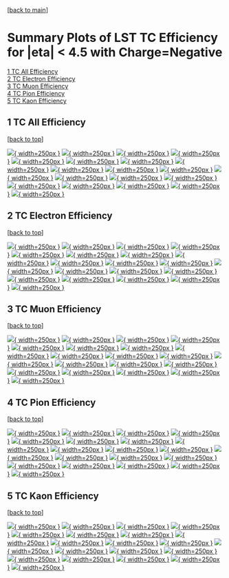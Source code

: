 [[back to main](./)]

# <a name="top"></a> Summary Plots of LST TC Efficiency for |eta| < 4.5 with Charge=Negative

[1 TC All Efficiency](#1)<br/>[2 TC Electron Efficiency](#2)<br/>[3 TC Muon Efficiency](#3)<br/>[4 TC Pion Efficiency](#4)<br/>[5 TC Kaon Efficiency](#5)<br/>



## <a name="1"></a> 1 TC All Efficiency

 [[back to top](#top)]

[![](../mtv/var/TC_base_0_-1_eff_pt.png){ width=250px }](TC_base_0_-1_eff_pt.html)
[![](../mtv/var/TC_base_0_-1_eff_ptzoom.png){ width=250px }](TC_base_0_-1_eff_ptzoom.html)
[![](../mtv/var/TC_base_0_-1_eff_ptlow.png){ width=250px }](TC_base_0_-1_eff_ptlow.html)
[![](../mtv/var/TC_base_0_-1_eff_ptlowzoom.png){ width=250px }](TC_base_0_-1_eff_ptlowzoom.html)
[![](../mtv/var/TC_base_0_-1_eff_ptmtv.png){ width=250px }](TC_base_0_-1_eff_ptmtv.html)
[![](../mtv/var/TC_base_0_-1_eff_ptmtvzoom.png){ width=250px }](TC_base_0_-1_eff_ptmtvzoom.html)
[![](../mtv/var/TC_base_0_-1_eff_eta.png){ width=250px }](TC_base_0_-1_eff_eta.html)
[![](../mtv/var/TC_base_0_-1_eff_etazoom.png){ width=250px }](TC_base_0_-1_eff_etazoom.html)
[![](../mtv/var/TC_base_0_-1_eff_etacoarse.png){ width=250px }](TC_base_0_-1_eff_etacoarse.html)
[![](../mtv/var/TC_base_0_-1_eff_etacoarsezoom.png){ width=250px }](TC_base_0_-1_eff_etacoarsezoom.html)
[![](../mtv/var/TC_base_0_-1_eff_phi.png){ width=250px }](TC_base_0_-1_eff_phi.html)
[![](../mtv/var/TC_base_0_-1_eff_phizoom.png){ width=250px }](TC_base_0_-1_eff_phizoom.html)
[![](../mtv/var/TC_base_0_-1_eff_phicoarse.png){ width=250px }](TC_base_0_-1_eff_phicoarse.html)
[![](../mtv/var/TC_base_0_-1_eff_phicoarsezoom.png){ width=250px }](TC_base_0_-1_eff_phicoarsezoom.html)
[![](../mtv/var/TC_base_0_-1_eff_dxy.png){ width=250px }](TC_base_0_-1_eff_dxy.html)
[![](../mtv/var/TC_base_0_-1_eff_dxycoarse.png){ width=250px }](TC_base_0_-1_eff_dxycoarse.html)
[![](../mtv/var/TC_base_0_-1_eff_dxycoarsezoom.png){ width=250px }](TC_base_0_-1_eff_dxycoarsezoom.html)
[![](../mtv/var/TC_base_0_-1_eff_dz.png){ width=250px }](TC_base_0_-1_eff_dz.html)
[![](../mtv/var/TC_base_0_-1_eff_dzcoarse.png){ width=250px }](TC_base_0_-1_eff_dzcoarse.html)
[![](../mtv/var/TC_base_0_-1_eff_dzcoarsezoom.png){ width=250px }](TC_base_0_-1_eff_dzcoarsezoom.html)


## <a name="2"></a> 2 TC Electron Efficiency

 [[back to top](#top)]

[![](../mtv/var/TC_base_11_-1_eff_pt.png){ width=250px }](TC_base_11_-1_eff_pt.html)
[![](../mtv/var/TC_base_11_-1_eff_ptzoom.png){ width=250px }](TC_base_11_-1_eff_ptzoom.html)
[![](../mtv/var/TC_base_11_-1_eff_ptlow.png){ width=250px }](TC_base_11_-1_eff_ptlow.html)
[![](../mtv/var/TC_base_11_-1_eff_ptlowzoom.png){ width=250px }](TC_base_11_-1_eff_ptlowzoom.html)
[![](../mtv/var/TC_base_11_-1_eff_ptmtv.png){ width=250px }](TC_base_11_-1_eff_ptmtv.html)
[![](../mtv/var/TC_base_11_-1_eff_ptmtvzoom.png){ width=250px }](TC_base_11_-1_eff_ptmtvzoom.html)
[![](../mtv/var/TC_base_11_-1_eff_eta.png){ width=250px }](TC_base_11_-1_eff_eta.html)
[![](../mtv/var/TC_base_11_-1_eff_etazoom.png){ width=250px }](TC_base_11_-1_eff_etazoom.html)
[![](../mtv/var/TC_base_11_-1_eff_etacoarse.png){ width=250px }](TC_base_11_-1_eff_etacoarse.html)
[![](../mtv/var/TC_base_11_-1_eff_etacoarsezoom.png){ width=250px }](TC_base_11_-1_eff_etacoarsezoom.html)
[![](../mtv/var/TC_base_11_-1_eff_phi.png){ width=250px }](TC_base_11_-1_eff_phi.html)
[![](../mtv/var/TC_base_11_-1_eff_phizoom.png){ width=250px }](TC_base_11_-1_eff_phizoom.html)
[![](../mtv/var/TC_base_11_-1_eff_phicoarse.png){ width=250px }](TC_base_11_-1_eff_phicoarse.html)
[![](../mtv/var/TC_base_11_-1_eff_phicoarsezoom.png){ width=250px }](TC_base_11_-1_eff_phicoarsezoom.html)
[![](../mtv/var/TC_base_11_-1_eff_dxy.png){ width=250px }](TC_base_11_-1_eff_dxy.html)
[![](../mtv/var/TC_base_11_-1_eff_dxycoarse.png){ width=250px }](TC_base_11_-1_eff_dxycoarse.html)
[![](../mtv/var/TC_base_11_-1_eff_dxycoarsezoom.png){ width=250px }](TC_base_11_-1_eff_dxycoarsezoom.html)
[![](../mtv/var/TC_base_11_-1_eff_dz.png){ width=250px }](TC_base_11_-1_eff_dz.html)
[![](../mtv/var/TC_base_11_-1_eff_dzcoarse.png){ width=250px }](TC_base_11_-1_eff_dzcoarse.html)
[![](../mtv/var/TC_base_11_-1_eff_dzcoarsezoom.png){ width=250px }](TC_base_11_-1_eff_dzcoarsezoom.html)


## <a name="3"></a> 3 TC Muon Efficiency

 [[back to top](#top)]

[![](../mtv/var/TC_base_13_-1_eff_pt.png){ width=250px }](TC_base_13_-1_eff_pt.html)
[![](../mtv/var/TC_base_13_-1_eff_ptzoom.png){ width=250px }](TC_base_13_-1_eff_ptzoom.html)
[![](../mtv/var/TC_base_13_-1_eff_ptlow.png){ width=250px }](TC_base_13_-1_eff_ptlow.html)
[![](../mtv/var/TC_base_13_-1_eff_ptlowzoom.png){ width=250px }](TC_base_13_-1_eff_ptlowzoom.html)
[![](../mtv/var/TC_base_13_-1_eff_ptmtv.png){ width=250px }](TC_base_13_-1_eff_ptmtv.html)
[![](../mtv/var/TC_base_13_-1_eff_ptmtvzoom.png){ width=250px }](TC_base_13_-1_eff_ptmtvzoom.html)
[![](../mtv/var/TC_base_13_-1_eff_eta.png){ width=250px }](TC_base_13_-1_eff_eta.html)
[![](../mtv/var/TC_base_13_-1_eff_etazoom.png){ width=250px }](TC_base_13_-1_eff_etazoom.html)
[![](../mtv/var/TC_base_13_-1_eff_etacoarse.png){ width=250px }](TC_base_13_-1_eff_etacoarse.html)
[![](../mtv/var/TC_base_13_-1_eff_etacoarsezoom.png){ width=250px }](TC_base_13_-1_eff_etacoarsezoom.html)
[![](../mtv/var/TC_base_13_-1_eff_phi.png){ width=250px }](TC_base_13_-1_eff_phi.html)
[![](../mtv/var/TC_base_13_-1_eff_phizoom.png){ width=250px }](TC_base_13_-1_eff_phizoom.html)
[![](../mtv/var/TC_base_13_-1_eff_phicoarse.png){ width=250px }](TC_base_13_-1_eff_phicoarse.html)
[![](../mtv/var/TC_base_13_-1_eff_phicoarsezoom.png){ width=250px }](TC_base_13_-1_eff_phicoarsezoom.html)
[![](../mtv/var/TC_base_13_-1_eff_dxy.png){ width=250px }](TC_base_13_-1_eff_dxy.html)
[![](../mtv/var/TC_base_13_-1_eff_dxycoarse.png){ width=250px }](TC_base_13_-1_eff_dxycoarse.html)
[![](../mtv/var/TC_base_13_-1_eff_dxycoarsezoom.png){ width=250px }](TC_base_13_-1_eff_dxycoarsezoom.html)
[![](../mtv/var/TC_base_13_-1_eff_dz.png){ width=250px }](TC_base_13_-1_eff_dz.html)
[![](../mtv/var/TC_base_13_-1_eff_dzcoarse.png){ width=250px }](TC_base_13_-1_eff_dzcoarse.html)
[![](../mtv/var/TC_base_13_-1_eff_dzcoarsezoom.png){ width=250px }](TC_base_13_-1_eff_dzcoarsezoom.html)


## <a name="4"></a> 4 TC Pion Efficiency

 [[back to top](#top)]

[![](../mtv/var/TC_base_211_-1_eff_pt.png){ width=250px }](TC_base_211_-1_eff_pt.html)
[![](../mtv/var/TC_base_211_-1_eff_ptzoom.png){ width=250px }](TC_base_211_-1_eff_ptzoom.html)
[![](../mtv/var/TC_base_211_-1_eff_ptlow.png){ width=250px }](TC_base_211_-1_eff_ptlow.html)
[![](../mtv/var/TC_base_211_-1_eff_ptlowzoom.png){ width=250px }](TC_base_211_-1_eff_ptlowzoom.html)
[![](../mtv/var/TC_base_211_-1_eff_ptmtv.png){ width=250px }](TC_base_211_-1_eff_ptmtv.html)
[![](../mtv/var/TC_base_211_-1_eff_ptmtvzoom.png){ width=250px }](TC_base_211_-1_eff_ptmtvzoom.html)
[![](../mtv/var/TC_base_211_-1_eff_eta.png){ width=250px }](TC_base_211_-1_eff_eta.html)
[![](../mtv/var/TC_base_211_-1_eff_etazoom.png){ width=250px }](TC_base_211_-1_eff_etazoom.html)
[![](../mtv/var/TC_base_211_-1_eff_etacoarse.png){ width=250px }](TC_base_211_-1_eff_etacoarse.html)
[![](../mtv/var/TC_base_211_-1_eff_etacoarsezoom.png){ width=250px }](TC_base_211_-1_eff_etacoarsezoom.html)
[![](../mtv/var/TC_base_211_-1_eff_phi.png){ width=250px }](TC_base_211_-1_eff_phi.html)
[![](../mtv/var/TC_base_211_-1_eff_phizoom.png){ width=250px }](TC_base_211_-1_eff_phizoom.html)
[![](../mtv/var/TC_base_211_-1_eff_phicoarse.png){ width=250px }](TC_base_211_-1_eff_phicoarse.html)
[![](../mtv/var/TC_base_211_-1_eff_phicoarsezoom.png){ width=250px }](TC_base_211_-1_eff_phicoarsezoom.html)
[![](../mtv/var/TC_base_211_-1_eff_dxy.png){ width=250px }](TC_base_211_-1_eff_dxy.html)
[![](../mtv/var/TC_base_211_-1_eff_dxycoarse.png){ width=250px }](TC_base_211_-1_eff_dxycoarse.html)
[![](../mtv/var/TC_base_211_-1_eff_dxycoarsezoom.png){ width=250px }](TC_base_211_-1_eff_dxycoarsezoom.html)
[![](../mtv/var/TC_base_211_-1_eff_dz.png){ width=250px }](TC_base_211_-1_eff_dz.html)
[![](../mtv/var/TC_base_211_-1_eff_dzcoarse.png){ width=250px }](TC_base_211_-1_eff_dzcoarse.html)
[![](../mtv/var/TC_base_211_-1_eff_dzcoarsezoom.png){ width=250px }](TC_base_211_-1_eff_dzcoarsezoom.html)


## <a name="5"></a> 5 TC Kaon Efficiency

 [[back to top](#top)]

[![](../mtv/var/TC_base_321_-1_eff_pt.png){ width=250px }](TC_base_321_-1_eff_pt.html)
[![](../mtv/var/TC_base_321_-1_eff_ptzoom.png){ width=250px }](TC_base_321_-1_eff_ptzoom.html)
[![](../mtv/var/TC_base_321_-1_eff_ptlow.png){ width=250px }](TC_base_321_-1_eff_ptlow.html)
[![](../mtv/var/TC_base_321_-1_eff_ptlowzoom.png){ width=250px }](TC_base_321_-1_eff_ptlowzoom.html)
[![](../mtv/var/TC_base_321_-1_eff_ptmtv.png){ width=250px }](TC_base_321_-1_eff_ptmtv.html)
[![](../mtv/var/TC_base_321_-1_eff_ptmtvzoom.png){ width=250px }](TC_base_321_-1_eff_ptmtvzoom.html)
[![](../mtv/var/TC_base_321_-1_eff_eta.png){ width=250px }](TC_base_321_-1_eff_eta.html)
[![](../mtv/var/TC_base_321_-1_eff_etazoom.png){ width=250px }](TC_base_321_-1_eff_etazoom.html)
[![](../mtv/var/TC_base_321_-1_eff_etacoarse.png){ width=250px }](TC_base_321_-1_eff_etacoarse.html)
[![](../mtv/var/TC_base_321_-1_eff_etacoarsezoom.png){ width=250px }](TC_base_321_-1_eff_etacoarsezoom.html)
[![](../mtv/var/TC_base_321_-1_eff_phi.png){ width=250px }](TC_base_321_-1_eff_phi.html)
[![](../mtv/var/TC_base_321_-1_eff_phizoom.png){ width=250px }](TC_base_321_-1_eff_phizoom.html)
[![](../mtv/var/TC_base_321_-1_eff_phicoarse.png){ width=250px }](TC_base_321_-1_eff_phicoarse.html)
[![](../mtv/var/TC_base_321_-1_eff_phicoarsezoom.png){ width=250px }](TC_base_321_-1_eff_phicoarsezoom.html)
[![](../mtv/var/TC_base_321_-1_eff_dxy.png){ width=250px }](TC_base_321_-1_eff_dxy.html)
[![](../mtv/var/TC_base_321_-1_eff_dxycoarse.png){ width=250px }](TC_base_321_-1_eff_dxycoarse.html)
[![](../mtv/var/TC_base_321_-1_eff_dxycoarsezoom.png){ width=250px }](TC_base_321_-1_eff_dxycoarsezoom.html)
[![](../mtv/var/TC_base_321_-1_eff_dz.png){ width=250px }](TC_base_321_-1_eff_dz.html)
[![](../mtv/var/TC_base_321_-1_eff_dzcoarse.png){ width=250px }](TC_base_321_-1_eff_dzcoarse.html)
[![](../mtv/var/TC_base_321_-1_eff_dzcoarsezoom.png){ width=250px }](TC_base_321_-1_eff_dzcoarsezoom.html)
